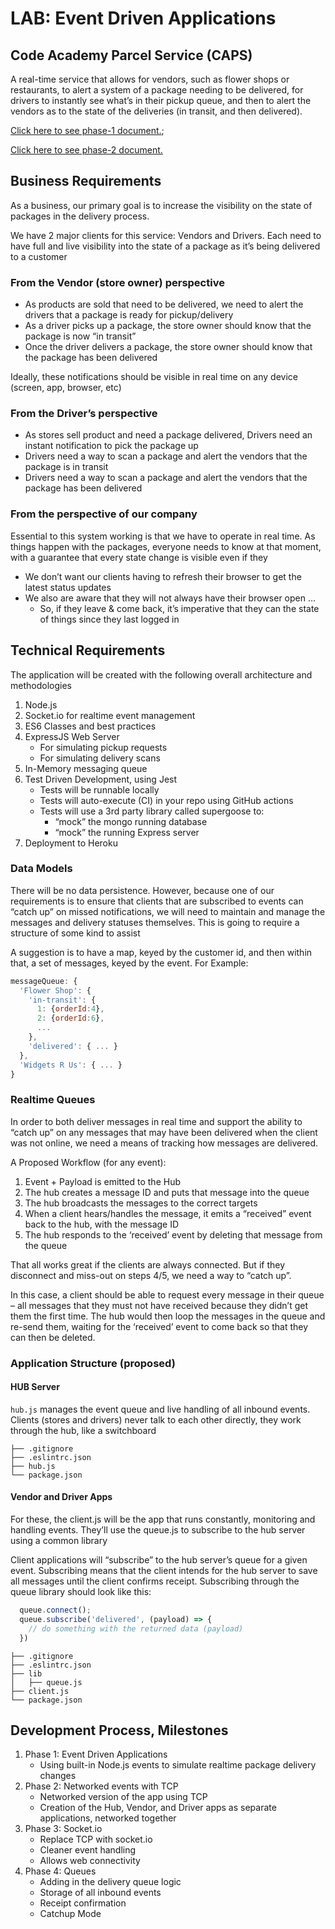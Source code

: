# LAB: Event Driven Applications

## Code Academy Parcel Service (CAPS)

A real-time service that allows for vendors, such as flower shops or restaurants, to alert a system of a package needing to be delivered, for drivers to instantly see what’s in their pickup queue, and then to alert the vendors as to the state of the deliveries (in transit, and then delivered).

[Click here to see phase-1 document.](phase_docs/1.md);

[Click here to see phase-2 document.](phase_docs/2.md)

## Business Requirements

As a business, our primary goal is to increase the visibility on the state of packages in the delivery process.

We have 2 major clients for this service: Vendors and Drivers. Each need to have full and live visibility into the state of a package as it’s being delivered to a customer

### From the Vendor (store owner) perspective

- As products are sold that need to be delivered, we need to alert the drivers that a package is ready for pickup/delivery
- As a driver picks up a package, the store owner should know that the package is now “in transit”
- Once the driver delivers a package, the store owner should know that the package has been delivered

Ideally, these notifications should be visible in real time on any device (screen, app, browser, etc)

### From the Driver’s perspective

- As stores sell product and need a package delivered, Drivers need an instant notification to pick the package up
- Drivers need a way to scan a package and alert the vendors that the package is in transit
- Drivers need a way to scan a package and alert the vendors that the package has been delivered

### From the perspective of our company

Essential to this system working is that we have to operate in real time. As things happen with the packages, everyone needs to know at that moment, with a guarantee that every state change is visible even if they

- We don’t want our clients having to refresh their browser to get the latest status updates
- We also are aware that they will not always have their browser open …
  - So, if they leave & come back, it’s imperative that they can the state of things since they last logged in

## Technical Requirements

The application will be created with the following overall architecture and methodologies

1. Node.js
2. Socket.io for realtime event management
3. ES6 Classes and best practices
4. ExpressJS Web Server
    - For simulating pickup requests
    - For simulating delivery scans
5. In-Memory messaging queue
6. Test Driven Development, using Jest
    - Tests will be runnable locally
    - Tests will auto-execute (CI) in your repo using GitHub actions
    - Tests will use a 3rd party library called supergoose to:
        - “mock” the mongo running database
        - “mock” the running Express server
7. Deployment to Heroku

### Data Models

There will be no data persistence. However, because one of our requirements is to ensure that clients that are subscribed to events can “catch up” on missed notifications, we will need to maintain and manage the messages and delivery statuses themselves. This is going to require a structure of some kind to assist

A suggestion is to have a map, keyed by the customer id, and then within that, a set of messages, keyed by the event. For Example:

```javascript
messageQueue: {
  'Flower Shop': {
    'in-transit': {
      1: {orderId:4},
      2: {orderId:6},
      ...
    },
    'delivered': { ... }
  },
  'Widgets R Us': { ... }
}
```

### Realtime Queues

In order to both deliver messages in real time and support the ability to “catch up” on any messages that may have been delivered when the client was not online, we need a means of tracking how messages are delivered.

A Proposed Workflow (for any event):

1. Event + Payload is emitted to the Hub
2. The hub creates a message ID and puts that message into the queue
3. The hub broadcasts the messages to the correct targets
4. When a client hears/handles the message, it emits a “received” event back to the hub, with the message ID
5. The hub responds to the ‘received’ event by deleting that message from the queue

That all works great if the clients are always connected. But if they disconnect and miss-out on steps 4/5, we need a way to “catch up”.

In this case, a client should be able to request every message in their queue – all messages that they must not have received because they didn’t get them the first time. The hub would then loop the messages in the queue and re-send them, waiting for the ‘received’ event to come back so that they can then be deleted.

### Application Structure (proposed)

#### HUB Server

```hub.js``` manages the event queue and live handling of all inbound events. Clients (stores and drivers) never talk to each other directly, they work through the hub, like a switchboard

```cli
├── .gitignore
├── .eslintrc.json
├── hub.js
└── package.json
```

#### Vendor and Driver Apps

For these, the client.js will be the app that runs constantly, monitoring and handling events. They’ll use the queue.js to subscribe to the hub server using a common library

Client applications will “subscribe” to the hub server’s queue for a given event. Subscribing means that the client intends for the hub server to save all messages until the client confirms receipt. Subscribing through the queue library should look like this:

```javascript
  queue.connect();
  queue.subscribe('delivered', (payload) => {
    // do something with the returned data (payload)
  })
```

```cli
├── .gitignore
├── .eslintrc.json
├── lib
│   ├── queue.js
├── client.js
└── package.json
```

## Development Process, Milestones

1. Phase 1: Event Driven Applications
    - Using built-in Node.js events to simulate realtime package delivery changes
2. Phase 2: Networked events with TCP
    - Networked version of the app using TCP
    - Creation of the Hub, Vendor, and Driver apps as separate applications, networked together
3. Phase 3: Socket.io
    - Replace TCP with socket.io
    - Cleaner event handling
    - Allows web connectivity
4. Phase 4: Queues
    - Adding in the delivery queue logic
    - Storage of all inbound events
    - Receipt confirmation
    - Catchup Mode
